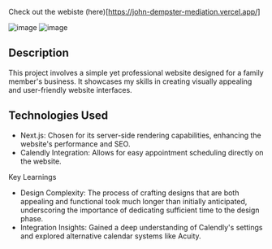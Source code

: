 Check out the webiste (here)[https://john-dempster-mediation.vercel.app/]


![image](https://github.com/jtardioli/john-dempster-mediation/assets/85530348/5f713ed8-30bf-432b-abd9-26a654187669)
![image](https://github.com/jtardioli/john-dempster-mediation/assets/85530348/c5414fad-03bf-4cbb-9c32-a078015cf6fd)


## Description
This project involves a simple yet professional website designed for a family member's business. It showcases my skills in creating visually appealing and user-friendly website interfaces.

## Technologies Used
- Next.js: Chosen for its server-side rendering capabilities, enhancing the website's performance and SEO.
- Calendly Integration: Allows for easy appointment scheduling directly on the website.

Key Learnings
- Design Complexity: The process of crafting designs that are both appealing and functional took much longer than initially anticipated, underscoring the importance of dedicating sufficient time to the design phase.
- Integration Insights: Gained a deep understanding of Calendly's settings and explored alternative calendar systems like Acuity.
